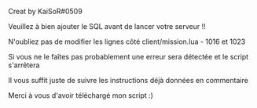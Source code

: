 Creat by KaiSoR#0509

Veuillez à bien ajouter le SQL avant de lancer votre serveur !! 

N'oubliez pas de modifier les lignes côté client/mission.lua - 1016 et 1023

Si vous ne le faîtes pas probablement une erreur sera détectée et le script s'arrêtera

Il vous suffit juste de suivre les instructions déjà données en commentaire

Merci à vous d'avoir téléchargé mon script :) 
